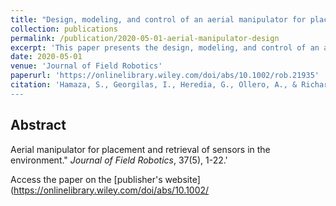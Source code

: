```yaml
---
title: "Design, modeling, and control of an aerial manipulator for placement and retrieval of sensors in the environment"
collection: publications
permalink: /publication/2020-05-01-aerial-manipulator-design
excerpt: 'This paper presents the design, modeling, and control of an aerial manipulator for placement and retrieval of sensors in the environment.'
date: 2020-05-01
venue: 'Journal of Field Robotics'
paperurl: 'https://onlinelibrary.wiley.com/doi/abs/10.1002/rob.21935'
citation: 'Hamaza, S., Georgilas, I., Heredia, G., Ollero, A., & Richardson, T. (2020). "Design, modeling, and control of an 
---
```


## Abstract
Aerial manipulator for placement and retrieval of sensors in the environment." <i>Journal of Field Robotics</i>, 37(5), 1-22.'

Access the paper on the [publisher's website](https://onlinelibrary.wiley.com/doi/abs/10.1002/